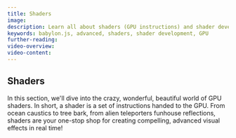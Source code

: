 ```yaml
---
title: Shaders
image:
description: Learn all about shaders (GPU instructions) and shader development!
keywords: babylon.js, advanced, shaders, shader development, GPU
further-reading:
video-overview:
video-content:
---
```


## Shaders

In this section, we'll dive into the crazy, wonderful, beautiful world of GPU shaders. In short, a shader is a set of instructions handed to the GPU. From ocean caustics to tree bark, from alien teleporters funhouse reflections, shaders are your one-stop shop for creating compelling, advanced visual effects in real time!
